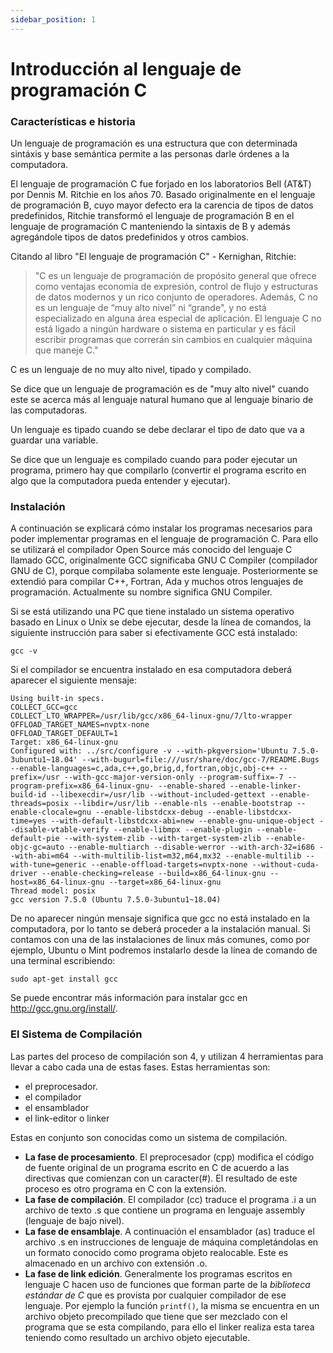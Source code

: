 ```yaml
---
sidebar_position: 1
---
```


# Introducción al lenguaje de programación C

### Características e historia
Un lenguaje de programación es una estructura que con determinada sintáxis y base semántica permite a las personas darle órdenes a la computadora.

El lenguaje de programación C fue forjado en los laboratorios Bell (AT&T) por Dennis M. Ritchie en los años 70. Basado originalmente en el lenguaje de programación B, cuyo mayor defecto era la carencia de tipos de datos predefinidos, Ritchie transformó el lenguaje de programación B en el lenguaje de programación C manteniendo la sintaxis de B y además agregándole tipos de datos predefinidos y otros cambios.

Citando al libro "El lenguaje de programación C" - Kernighan, Ritchie: 
> "C es un lenguaje de programación de propósito general que ofrece como ventajas economía de expresión, control de flujo y estructuras de datos modernos y un rico conjunto de operadores. Además, C no es un lenguaje de “muy alto nivel” ni “grande", y no está especializado en alguna área especial de aplicación. El lenguaje C no está ligado a ningún hardware o sistema en particular y es fácil escribir programas que correrán sin cambios en cualquier máquina que maneje C." 


C es un lenguaje de no muy alto nivel, tipado y compilado.

Se dice que un lenguaje de programación es de "muy  alto nivel" cuando este se acerca más al lenguaje natural humano que al lenguaje binario de las computadoras. 

Un lenguaje es tipado cuando se debe declarar el tipo de dato que va a guardar una variable.

Se dice que un lenguaje es compilado cuando para poder ejecutar un programa, primero hay que compilarlo (convertir el programa escrito en algo que la computadora pueda entender y ejecutar).

### Instalación 

A continuación se explicará cómo instalar los programas necesarios para poder implementar programas en el lenguaje de programación C.
Para ello se utilizará el compilador Open Source más conocido del lenguaje C llamado GCC, originalmente GCC significaba GNU C Compiler (compilador GNU de C), porque compilaba solamente este lenguaje.
Posteriormente se extendió para compilar C++, Fortran, Ada y muchos otros lenguajes de programación.
Actualmente su nombre significa GNU Compiler.

Si se está utilizando una PC que tiene instalado un sistema operativo basado en Linux o Unix se debe ejecutar, desde la línea de comandos, la siguiente instrucción para saber si efectivamente GCC está instalado:

```
gcc -v 
```
Si el compilador se encuentra instalado en esa computadora deberá aparecer el siguiente mensaje:


```
Using built-in specs.
COLLECT_GCC=gcc
COLLECT_LTO_WRAPPER=/usr/lib/gcc/x86_64-linux-gnu/7/lto-wrapper
OFFLOAD_TARGET_NAMES=nvptx-none
OFFLOAD_TARGET_DEFAULT=1
Target: x86_64-linux-gnu
Configured with: ../src/configure -v --with-pkgversion='Ubuntu 7.5.0-3ubuntu1~18.04' --with-bugurl=file:///usr/share/doc/gcc-7/README.Bugs --enable-languages=c,ada,c++,go,brig,d,fortran,objc,obj-c++ --prefix=/usr --with-gcc-major-version-only --program-suffix=-7 --program-prefix=x86_64-linux-gnu- --enable-shared --enable-linker-build-id --libexecdir=/usr/lib --without-included-gettext --enable-threads=posix --libdir=/usr/lib --enable-nls --enable-bootstrap --enable-clocale=gnu --enable-libstdcxx-debug --enable-libstdcxx-time=yes --with-default-libstdcxx-abi=new --enable-gnu-unique-object --disable-vtable-verify --enable-libmpx --enable-plugin --enable-default-pie --with-system-zlib --with-target-system-zlib --enable-objc-gc=auto --enable-multiarch --disable-werror --with-arch-32=i686 --with-abi=m64 --with-multilib-list=m32,m64,mx32 --enable-multilib --with-tune=generic --enable-offload-targets=nvptx-none --without-cuda-driver --enable-checking=release --build=x86_64-linux-gnu --host=x86_64-linux-gnu --target=x86_64-linux-gnu
Thread model: posix
gcc version 7.5.0 (Ubuntu 7.5.0-3ubuntu1~18.04) 
```
De no aparecer ningún mensaje significa que gcc no está instalado en la computadora, por lo tanto se deberá proceder a la instalación manual.
Si contamos con una de las instalaciones de linux más comunes, como por ejemplo, Ubuntu o Mint podremos instalarlo desde la línea de comando de una terminal escribiendo:

```
sudo apt-get install gcc
```

Se puede encontrar más información para instalar gcc en http://gcc.gnu.org/install/.



### El Sistema de Compilación

Las partes del proceso de compilación son 4, y utilizan 4 herramientas para llevar a cabo cada una de estas fases. Estas herramientas son: 
*  el preprocesador.
*  el compilador
*  el ensamblador
*  el link-editor o linker

Estas en conjunto son conocidas como un sistema de compilación.   

* **La fase de procesamiento**. El preprocesador (cpp) modifica el código de fuente original de un programa escrito en C de acuerdo a las directivas que comienzan con un caracter(\#). El resultado de este proceso es otro programa en C con la extensión.
* **La fase de compilación**. El compilador (cc) traduce el programa .i a un archivo de texto .s que contiene un programa en lenguaje assembly (lenguaje de bajo nivel).
* **La fase de ensamblaje**. A continuación el ensamblador (as) traduce el archivo .s en instrucciones de lenguaje de máquina completándolas en un formato conocido como programa objeto realocable. Este es almacenado en un archivo con extensión .o.
* **La fase de link edición**. Generalmente los programas escritos en lenguaje C hacen uso de funciones que forman parte de la _biblioteca estándar de C_ que es provista por cualquier compilador de ese lenguaje. Por ejemplo la función `printf()`, la misma se encuentra en un archivo objeto precompilado que tiene que ser mezclado con el programa que se esta compilando, para ello el linker realiza esta tarea teniendo como resultado un archivo objeto ejecutable. 
